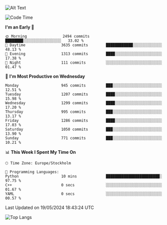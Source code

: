 ![Alt Text](https://media.tenor.com/3Gehha8RO-sAAAAC/goose-dance.gif)

<!--START_SECTION:waka-->
![Code Time](http://img.shields.io/badge/Code%20Time-155%20hrs%2054%20mins-blue)

**I'm an Early 🐤** 

```text
🌞 Morning                2494 commits        ████████░░░░░░░░░░░░░░░░░   33.02 % 
🌆 Daytime                3635 commits        ████████████░░░░░░░░░░░░░   48.13 % 
🌃 Evening                1313 commits        ████░░░░░░░░░░░░░░░░░░░░░   17.38 % 
🌙 Night                  111 commits         ░░░░░░░░░░░░░░░░░░░░░░░░░   01.47 % 
```
📅 **I'm Most Productive on Wednesday** 

```text
Monday                   945 commits         ███░░░░░░░░░░░░░░░░░░░░░░   12.51 % 
Tuesday                  1207 commits        ████░░░░░░░░░░░░░░░░░░░░░   15.98 % 
Wednesday                1299 commits        ████░░░░░░░░░░░░░░░░░░░░░   17.20 % 
Thursday                 995 commits         ███░░░░░░░░░░░░░░░░░░░░░░   13.17 % 
Friday                   1286 commits        ████░░░░░░░░░░░░░░░░░░░░░   17.03 % 
Saturday                 1050 commits        ███░░░░░░░░░░░░░░░░░░░░░░   13.90 % 
Sunday                   771 commits         ███░░░░░░░░░░░░░░░░░░░░░░   10.21 % 
```


📊 **This Week I Spent My Time On** 

```text
🕑︎ Time Zone: Europe/Stockholm

💬 Programming Languages: 
Python                   10 mins             ████████████████████████░   97.75 % 
C++                      0 secs              ░░░░░░░░░░░░░░░░░░░░░░░░░   01.67 % 
YAML                     0 secs              ░░░░░░░░░░░░░░░░░░░░░░░░░   00.57 % 
```


 Last Updated on 19/05/2024 18:43:24 UTC
<!--END_SECTION:waka-->

![Top Langs](https://github-readme-stats-rose-phi.vercel.app/api/top-langs/?username=jxncted\&layout=compact&hide=c,assembly,jupyter%20notebook)
